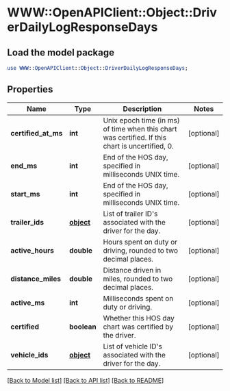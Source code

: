 # WWW::OpenAPIClient::Object::DriverDailyLogResponseDays

## Load the model package
```perl
use WWW::OpenAPIClient::Object::DriverDailyLogResponseDays;
```

## Properties
Name | Type | Description | Notes
------------ | ------------- | ------------- | -------------
**certified_at_ms** | **int** | Unix epoch time (in ms) of time when this chart was certified. If this chart is uncertified, 0. | [optional] 
**end_ms** | **int** | End of the HOS day, specified in milliseconds UNIX time. | [optional] 
**start_ms** | **int** | End of the HOS day, specified in milliseconds UNIX time. | [optional] 
**trailer_ids** | [**object**](.md) | List of trailer ID&#39;s associated with the driver for the day. | [optional] 
**active_hours** | **double** | Hours spent on duty or driving, rounded to two decimal places. | [optional] 
**distance_miles** | **double** | Distance driven in miles, rounded to two decimal places. | [optional] 
**active_ms** | **int** | Milliseconds spent on duty or driving. | [optional] 
**certified** | **boolean** | Whether this HOS day chart was certified by the driver. | [optional] 
**vehicle_ids** | [**object**](.md) | List of vehicle ID&#39;s associated with the driver for the day. | [optional] 

[[Back to Model list]](../README.md#documentation-for-models) [[Back to API list]](../README.md#documentation-for-api-endpoints) [[Back to README]](../README.md)


